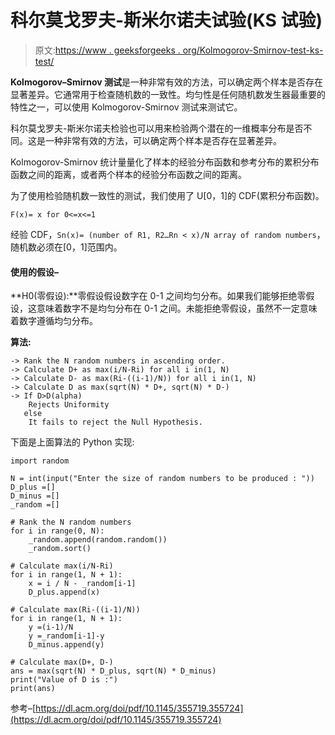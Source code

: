 # 科尔莫戈罗夫-斯米尔诺夫试验(KS 试验)

> 原文:[https://www . geeksforgeeks . org/Kolmogorov-Smirnov-test-ks-test/](https://www.geeksforgeeks.org/kolmogorov-smirnov-test-ks-test/)

**Kolmogorov–Smirnov 测试**是一种非常有效的方法，可以确定两个样本是否存在显著差异。它通常用于检查随机数的一致性。均匀性是任何随机数发生器最重要的特性之一，可以使用 Kolmogorov-Smirnov 测试来测试它。

科尔莫戈罗夫-斯米尔诺夫检验也可以用来检验两个潜在的一维概率分布是否不同。这是一种非常有效的方法，可以确定两个样本是否存在显著差异。

Kolmogorov-Smirnov 统计量量化了样本的经验分布函数和参考分布的累积分布函数之间的距离，或者两个样本的经验分布函数之间的距离。

为了使用检验随机数一致性的测试，我们使用了 U[0，1]的 CDF(累积分布函数)。

```
F(x)= x for 0<=x<=1
```

经验 CDF，`Sn(x)= (number of R1, R2…Rn < x)/N array of random numbers`，随机数必须在[0，1]范围内。

#### 使用的假设–

**H0(零假设):**零假设假设数字在 0-1 之间均匀分布。如果我们能够拒绝零假设，这意味着数字不是均匀分布在 0-1 之间。未能拒绝零假设，虽然不一定意味着数字遵循均匀分布。

**算法:**

```
-> Rank the N random numbers in ascending order.
-> Calculate D+ as max(i/N-Ri) for all i in(1, N)
-> Calculate D- as max(Ri-((i-1)/N)) for all i in(1, N)
-> Calculate D as max(sqrt(N) * D+, sqrt(N) * D-)
-> If D>D(alpha) 
    Rejects Uniformity
   else
    It fails to reject the Null Hypothesis.
```

下面是上面算法的 Python 实现:

```
import random

N = int(input("Enter the size of random numbers to be produced : "))
D_plus =[]
D_minus =[]
_random =[]

# Rank the N random numbers
for i in range(0, N):
    _random.append(random.random())
    _random.sort()

# Calculate max(i/N-Ri)
for i in range(1, N + 1):
    x = i / N - _random[i-1]
    D_plus.append(x)

# Calculate max(Ri-((i-1)/N))
for i in range(1, N + 1):
    y =(i-1)/N
    y =_random[i-1]-y
    D_minus.append(y)

# Calculate max(D+, D-)
ans = max(sqrt(N) * D_plus, sqrt(N) * D_minus)
print("Value of D is :")
print(ans)
```

参考–[https://dl.acm.org/doi/pdf/10.1145/355719.355724](https://dl.acm.org/doi/pdf/10.1145/355719.355724)